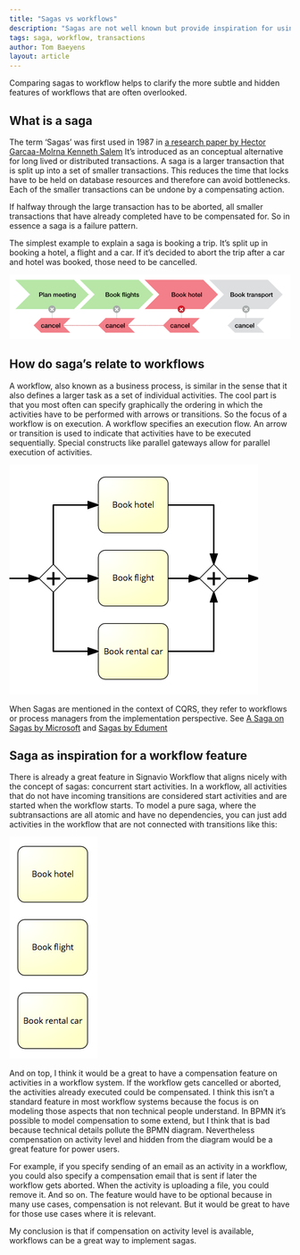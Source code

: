 ```yaml
---
title: "Sagas vs workflows"
description: "Sagas are not well known but provide inspiration for using workflows."
tags: saga, workflow, transactions
author: Tom Baeyens
layout: article
---
```


Comparing sagas to workflow helps to clarify the more subtle and hidden features of workflows
that are often overlooked.

## What is a saga

The term ‘Sagas’ was first used in 1987 in [a research paper by Hector Garcaa-Molrna
Kenneth Salem](http://www.cs.cornell.edu/andru/cs711/2002fa/reading/sagas.pdf)
It’s introduced as an conceptual alternative for long lived or distributed transactions.
A saga is a larger transaction that is split up into a set of smaller transactions.
This reduces the time that locks have to be held on database resources and therefore can
avoid bottlenecks.  Each of the smaller transactions can be undone by a compensating action.

If halfway through the large transaction has to be aborted, all smaller transactions that have
already completed have to be compensated for.  So in essence a saga is a failure pattern.

The simplest example to explain a saga is booking a trip.  It’s split up in booking a hotel,
a flight and a car.  If it’s decided to abort the trip after a car and  hotel was booked,
those need to be cancelled.

![Saga compensation](../2017/book-trip-compensation.png)

## How do saga’s relate to workflows

A workflow, also known as a business process, is similar in the sense that it also defines a
larger task as a set of individual activities.  The cool part is that you most often can specify
graphically the ordering in which the activities have to be performed with arrows or transitions.
So the focus of a workflow is on execution.  A workflow specifies an execution flow.  An arrow
or transition is used to indicate that activities have to be executed sequentially.  Special
constructs like parallel gateways allow for parallel execution of activities.

![Parallel gateway workflow execution](../2017/book-trip-parallel.png)

When Sagas are mentioned in the context of CQRS, they refer to workflows or process managers from
the implementation perspective.  See
[A Saga on Sagas by Microsoft](https://msdn.microsoft.com/en-us/library/jj591569.aspx) and
[Sagas by Edument](http://www.cqrs.nu/Faq/sagas)

## Saga as inspiration for a workflow feature
There is already a great feature in Signavio Workflow that aligns nicely with the concept of sagas:
concurrent start activities.  In a workflow, all activities that do not have incoming transitions
are considered start activities and are started when the workflow starts.  To model a pure saga,
where the subtransactions are all atomic and have no dependencies, you can just add activities in
the workflow that are not connected with transitions like this:

![Implicit parallel workflow execution](../2017/book-trip-activities.png)

And on top, I think it would be a great to have a compensation feature on activities in a
workflow system.  If the workflow gets cancelled or aborted, the activities already executed could
be compensated.  I think this isn’t a standard feature in most workflow systems because the focus
is on modeling those aspects that non technical people understand.  In BPMN it’s possible to model
compensation to some extend, but I think that is bad because technical details pollute the BPMN
diagram.  Nevertheless compensation on activity level and hidden from the diagram would be a great
feature for power users.

For example, if you specify sending of an email as an activity in a workflow, you could also specify
a compensation email that is sent if later the workflow gets aborted.  When the activity is
uploading a file, you could remove it. And so on.  The feature would have to be optional because
in many use cases, compensation is not relevant.  But it would be great to have for those use cases
where it is relevant.

My conclusion is that if compensation on activity level is available, workflows can be a great way
to implement sagas.